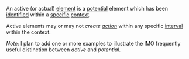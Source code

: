 An active (or actual) [element](https://github.com/gcassel/Modular-Organization-Terminology/blob/master/terms/element.md) is a [potential](https://github.com/gcassel/Modular-Organization-Terminology/blob/master/terms/potential.md) element which has been [identified](https://github.com/gcassel/Modular-Organization-Terminology/blob/master/terms/identify.md) within a [specific](https://github.com/gcassel/Modular-Organization-Terminology/blob/master/terms/specific.md) [context](https://github.com/gcassel/Modular-Organization-Terminology/blob/master/terms/context.md).

Active elements may or may not *create [action](https://github.com/gcassel/Modular-Organization-Terminology/blob/master/terms/action.md)* within any specific [interval](https://github.com/gcassel/Modular-Organization-Terminology/blob/master/terms/interval.md) within the context.

*Note:*  I plan to add one or more examples to illustrate the IMO frequently useful distinction between *active* and *potential*.
